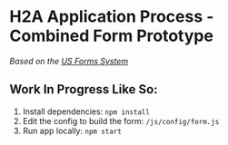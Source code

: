 # H2A Application Process - Combined Form Prototype
*Based on the [US Forms System](https://github.com/usds/us-forms-system)*

## Work In Progress Like So:
1. Install dependencies: `npm install`
2. Edit the config to build the form: `/js/config/form.js`
3. Run app locally: `npm start`
